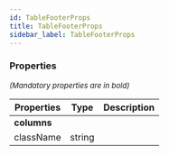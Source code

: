 ```yaml
---
id: TableFooterProps
title: TableFooterProps
sidebar_label: TableFooterProps
---
```




### Properties

<font size="2"><i>(Mandatory properties are in bold)</i></font>

| Properties | Type | Description |
| --------- | ---- | ----------- |
| **columns** |  |  |
| className | string |  |
